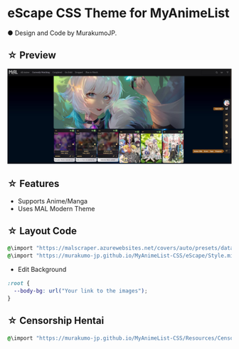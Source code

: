 # eScape CSS Theme for MyAnimeList

● Design and Code by MurakumoJP.

## ☆ Preview

![Screenshot](eScape.jpg?raw=true)

## ☆ Features

* Supports Anime/Manga
* Uses MAL Modern Theme

## ☆ Layout Code

```css
@\import "https://malscraper.azurewebsites.net/covers/auto/presets/dataimagelinkafter";
@\import "https://murakumo-jp.github.io/MyAnimeList-CSS/eScape/Style.min.css";
```

* Edit Background

```css
:root {
  --body-bg: url("Your link to the images");
}
```


## ☆ Censorship Hentai

```css
@\import "https://murakumo-jp.github.io/MyAnimeList-CSS/Resources/Censorship/R18Cover.min.css";
```